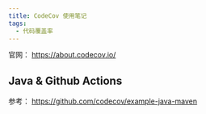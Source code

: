 ```yaml
---
title: CodeCov 使用笔记
tags:
  - 代码覆盖率
---
```


官网： https://about.codecov.io/

## Java & Github Actions

参考： https://github.com/codecov/example-java-maven
